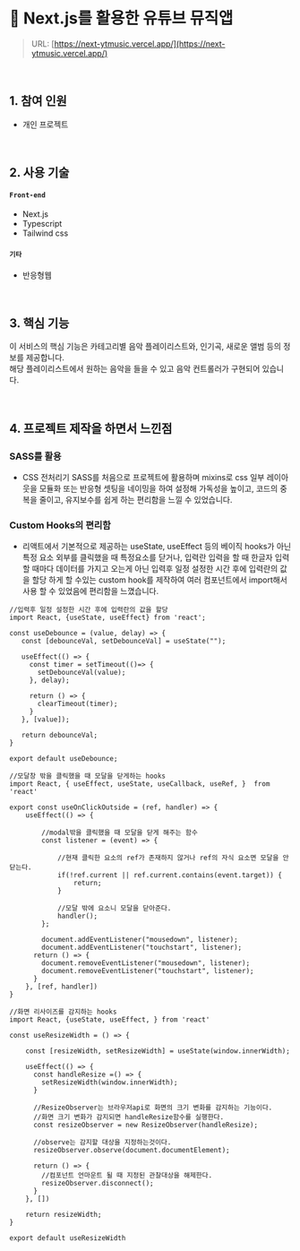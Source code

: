 
# :pushpin: Next.js를 활용한 유튜브 뮤직앱
> URL: [https://next-ytmusic.vercel.app/](https://next-ytmusic.vercel.app/) 

</br>

## 1. 참여 인원
- 개인 프로젝트 

</br>

## 2. 사용 기술
#### `Front-end`
  - Next.js
  - Typescript
  - Tailwind css
  

#### `기타`
  - 반응형웹

</br>


## 3. 핵심 기능
이 서비스의 핵심 기능은 카테고리별 음악 플레이리스트와, 인기곡, 새로운 앨범 등의 정보를 제공합니다.<br/>
해당 플레이리스트에서 원하는 음악을 들을 수 있고 음악 컨트롤러가 구현되어 있습니다.

<br/>


## 4. 프로젝트 제작을 하면서 느낀점
### SASS를 활용
- CSS 전처리기 SASS를 처음으로 프로젝트에 활용하며 mixins로 css 일부 레이아웃을 모듈화 또는 반응형 셋팅을 네이밍을 하여 설정해 가독성을 높이고, 코드의 중복을 줄이고, 유지보수를 쉽게 하는 편리함을 느낄 수 있었습니다.

### Custom Hooks의 편리함 
- 리액트에서 기본적으로 제공하는 useState, useEffect 등의 베이직 hooks가 아닌 특정 요소 외부를 클릭했을 때 특정요소를 닫거나, 입력란 입력을 할 때 한글자 입력할 때마다 데이터를 가지고 오는게 아닌 입력후 일정 설정한 시간 후에 입력란의 값을 할당
하게 할 수있는 custom hook를 제작하여 여러 컴포넌트에서 import해서 사용 할 수 있었음에 편리함을 느꼈습니다.
  
 ```
//입력후 일정 설정한 시간 후에 입력란의 값을 할당
import React, {useState, useEffect} from 'react';

const useDebounce = (value, delay) => {
    const [debounceVal, setDebounceVal] = useState("");

    useEffect(() => {
      const timer = setTimeout(()=> {
        setDebounceVal(value);
      }, delay);
    
      return () => {
        clearTimeout(timer);
      }
    }, [value]);

    return debounceVal;
}

export default useDebounce;

```


```
//모달창 밖을 클릭했을 때 모달을 닫게하는 hooks
import React, { useEffect, useState, useCallback, useRef, }  from 'react'

export const useOnClickOutside = (ref, handler) => {
    useEffect(() => {

        //modal밖을 클릭했을 때 모달을 닫게 해주는 함수
        const listener = (event) => {
           
            //현재 클릭한 요소의 ref가 존재하지 않거나 ref의 자식 요소면 모달을 안 닫는다.
            if(!ref.current || ref.current.contains(event.target)) {
                return;
            }

            //모달 밖에 요소니 모달을 닫아준다.
            handler();
        };
        
        document.addEventListener("mousedown", listener);
        document.addEventListener("touchstart", listener);
      return () => {
        document.removeEventListener("mousedown", listener);
        document.removeEventListener("touchstart", listener);
      }
    }, [ref, handler])
}

```

```
//화면 리사이즈를 감지하는 hooks
import React, {useState, useEffect, } from 'react'

const useResizeWidth = () => {

    const [resizeWidth, setResizeWidth] = useState(window.innerWidth);

    useEffect(() => {
      const handleResize =() => {
        setResizeWidth(window.innerWidth);
      }
  
      //ResizeObserver는 브라우저api로 화면의 크기 변화를 감지하는 기능이다.
      //화면 크기 변화가 감지되면 handleResize함수를 실행한다.
      const resizeObserver = new ResizeObserver(handleResize);
  
      //observe는 감지할 대상을 지정하는것이다.
      resizeObserver.observe(document.documentElement);
  
      return () => {
        //컴포넌트 언마운트 될 때 지정된 관찰대상을 해제한다.
        resizeObserver.disconnect();
      }
    }, [])
    
    return resizeWidth;
}

export default useResizeWidth
```

